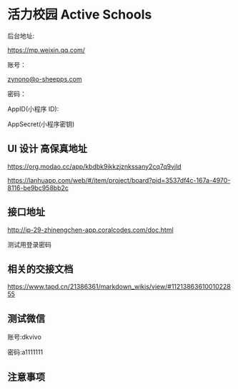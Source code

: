 # 活力校园 Active Schools

后台地址:

https://mp.weixin.qq.com/

账号：

zynono@o-sheepps.com

密码：

AppID(小程序 ID):

AppSecret(小程序密钥)

## UI 设计 高保真地址

https://org.modao.cc/app/kbdbk9ikkzjznkssany2cq7q9vjld

https://lanhuapp.com/web/#/item/project/board?pid=3537df4c-167a-4970-8116-be9bc958bb2c

## 接口地址

http://ip-29-zhinengchen-app.coralcodes.com/doc.html

测试用登录密码

## 相关的交接文档

https://www.tapd.cn/21386361/markdown_wikis/view/#1121386361001022855

## 测试微信

账号:dkvivo

密码:a1111111

## 注意事项
